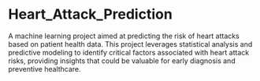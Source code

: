 # Heart_Attack_Prediction
A machine learning project aimed at predicting the risk of heart attacks based on patient health data. This project leverages statistical analysis and predictive modeling to identify critical factors associated with heart attack risks, providing insights that could be valuable for early diagnosis and preventive healthcare.
